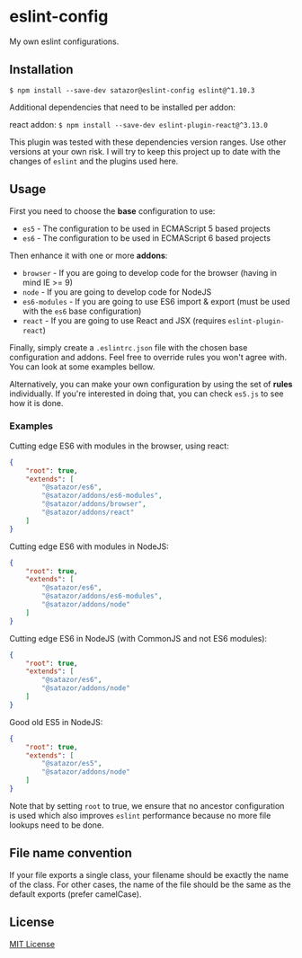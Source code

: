 # eslint-config

My own eslint configurations.


## Installation

`$ npm install --save-dev satazor@eslint-config eslint@^1.10.3`

Additional dependencies that need to be installed per addon:

react addon: `$ npm install --save-dev eslint-plugin-react@^3.13.0`

This plugin was tested with these dependencies version ranges. Use other versions at your own risk. I will try to keep this project up to date with the changes of `eslint` and the plugins used here.


## Usage

First you need to choose the **base** configuration to use:

- `es5` - The configuration to be used in ECMAScript 5 based projects
- `es6` - The configuration to be used in ECMAScript 6 based projects

Then enhance it with one or more **addons**:

- `browser` - If you are going to develop code for the browser (having in mind IE >= 9)
- `node` - If you are going to develop code for NodeJS
- `es6-modules` - If you are going to use ES6 import & export (must be used with the `es6` base configuration)
- `react` - If you are going to use React and JSX (requires `eslint-plugin-react`)

Finally, simply create a `.eslintrc.json` file with the chosen base configuration and addons. Feel free to override rules you won't agree with. You can look at some examples bellow.

Alternatively, you can make your own configuration by using the set of **rules** individually. If you're interested in doing that, you can check `es5.js` to see how it is done.


### Examples

Cutting edge ES6 with modules in the browser, using react:

```json
{
    "root": true,
    "extends": [
        "@satazor/es6",
        "@satazor/addons/es6-modules",
        "@satazor/addons/browser",
        "@satazor/addons/react"
    ]
}
```

Cutting edge ES6 with modules in NodeJS:

```json
{
    "root": true,
    "extends": [
        "@satazor/es6",
        "@satazor/addons/es6-modules",
        "@satazor/addons/node"
    ]
}
```

Cutting edge ES6 in NodeJS (with CommonJS and not ES6 modules):

```json
{
    "root": true,
    "extends": [
        "@satazor/es6",
        "@satazor/addons/node"
    ]
}
```

Good old ES5 in NodeJS:

```json
{
    "root": true,
    "extends": [
        "@satazor/es5",
        "@satazor/addons/node"
    ]
}
```

Note that by setting `root` to true, we ensure that no ancestor configuration is used which also improves `eslint` performance because no more file lookups need to be done.


## File name convention

If your file exports a single class, your filename should be exactly the name of the class. For other cases, the name of the file should be the same as the default exports (prefer camelCase).


## License

[MIT License](http://opensource.org/licenses/MIT)
